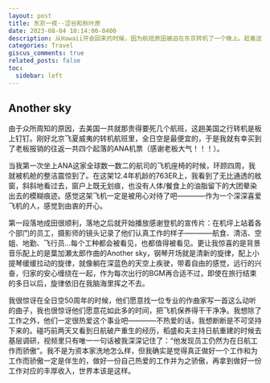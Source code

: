 ```yaml
---
layout: post
title: 东京一夜--涩谷和秋叶原
date: 2023-08-04 10:14:00-0400
description: 从Hawaii开会回来的时候，因为航班原因被迫在东京转机了一个晚上。趁着这个机会找ANA小姐姐要了一张Shore Pass，进了市区逛了一下。
categories: Travel
giscus_comments: true
related_posts: false
toc:
  sidebar: left
---
```


## Another sky

由于众所周知的原因，去美国一共就那贵得要死几个航班，这趟美国之行转机是板上钉钉。刚好北京飞夏威夷的转机航班里，全日空是最便宜的，于是我就有幸买到了老板报销的往返一共四个起落的ANA机票（感谢老板大气！！！）。

当我第一次坐上ANA这家全球数一数二的航司的飞机座椅的时候，环顾四周，我就被机舱的整洁震惊到了。在这架12.4年机龄的763ER上，我看到了无比通透的舷窗，斜斜地看过去，窗户上既无划痕，也没有人体/餐食上的油脂留下的大团晕染出去的模糊痕迹。感觉这架飞机一定是被用心对待了吧————作为一个深深喜爱飞机的人，感觉到由衷的开心。

第一段落地成田很顺利，落地之后就开始播放感谢登机的宣传片：在机坪上站着各个部门的员工，摄影师的镜头记录了他们认真工作的样子————航食、清洁、空姐、地勤、飞行员...每个工种都会被看见，也都值得被看见。更让我惊喜的是背景音乐配上的是葉加瀬太郎作曲的Another sky，钢琴开场就是清新的旋律，配上小提琴缓缓拉动的旋律，就像躺在深蓝色的天空上疾驶，带着自由的感觉，远行的兴奋，归家的安心缠绕在一起，作为每次出行的BGM再合适不过，即使在旅行结束的多日以后，旋律依旧在我脑海里挥之不去。

我很惊讶在全日空50周年的时候，他们愿意找一位专业的作曲家写一首这么动听的曲子，我也很惊讶他们愿意花如此多的时间，把飞机保养得干干净净。我想除了工作之外，他们一定很热爱这个事业吧————不热爱的话，我想断断是不可坚持下来的。碰巧前两天又看到日航破产重生的经历，稻盛和夫主持日航重建的时候去基层调研，视频里只有唯一一句话被我深深记住了：“他发现员工仍然为在日航工作而骄傲”。我不是为资本家洗地怎么样，但我确实是觉得真正做好一个工作和为工作而骄傲一定是伴生的，做好一份自己热爱的工作并为之骄傲，再拿到做好一份工作对应的丰厚收入，世界本该是这样。


